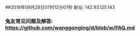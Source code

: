 ##2018年09月28日07时12分07秒 新址: 142.93.125.143
### 兔友常见问题及解答: https://github.com/wanggonging/d/blob/w/FAQ.md
